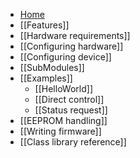 - [Home](https://github.com/Onixarts/Hapcanuino/wiki)
- [[Features]]
- [[Hardware requirements]]
- [[Configuring hardware]]
- [[Configuring device]]
- [[SubModules]]
- [[Examples]]
    - [[HelloWorld]]
    - [[Direct control]]
    - [[Status request]]
- [[EEPROM handling]]
- [[Writing firmware]]
- [[Class library reference]]